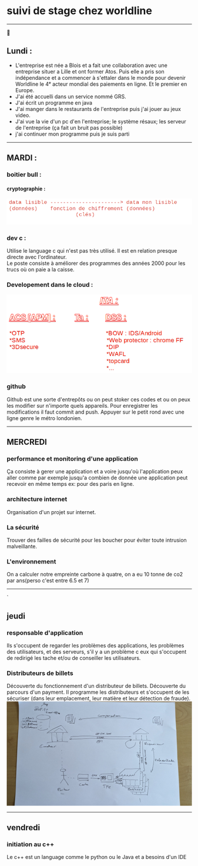 # suivi de stage chez worldline

<hr>

🎺

## Lundi :

* L'entreprise est née a Blois et a fait une collaboration avec une entreprise situer a 
Lille et ont former Atos. Puis elle a pris son indépendance et a commencer à s'ettaler dans
le monde pour devenir Worldline le 4ᵉ acteur mondial des paiements en ligne. Et le premier 
en Europe.
* J'ai été accuelli dans un service nommé GRS.
* J'ai écrit un programme en java
* J'ai manger dans le restaurants de l'entreprise puis j'ai jouer au jeux video.
* J'ai vue la vie d'un pc d'en l'entreprise; le système résaux; les serveur de l'entreprise
(ça fait un bruit pas possible)
* j'ai continuer mon programme puis je suis parti

<hr>


## MARDI :

### boitier bull :

#### cryptographie :

![img_2.png](image/img_2.png)

### dev c :

Utilise le language c qui n'est pas très utilisé. Il est
en relation presque directe avec l'ordinateur.  
Le poste consiste à améliorer des programmes des années 2000 pour les trucs
où on paie a la caisse.

### Developement dans le cloud :

![img_1.png](image/img_1.png)

### github 
Github est une sorte d'entrepôts ou on peut stoker ces codes et ou on peux les 
modifier sur n'importe quels appareils.
Pour enregistrer les modifications il faut commit and push.
Appuyer sur le petit rond avec une ligne genre le métro londonien.

<hr>

## MERCREDI

### performance et monitoring d'une application
Ça consiste à gerer une application et a voire jusqu'où l'application peux aller comme par exemple jusqu'a combien de donnée une application peut recevoir en même temps 
ex: pour des paris en ligne.

### architecture internet
Organisation d'un projet sur internet.

###  La sécurité 
Trouver des failles de sécurité pour les boucher pour éviter toute intrusion malveillante.

### L'environnement
On a calculer notre empreinte carbone à quatre, on a eu 10 tonne de co2 par ans(perso c'est entre 6.5 et 7)

<hr>`

## jeudi 

### responsable d'application
Ils s'occupent de regarder les problèmes des applications, les problèmes des utilisateurs, et des serveurs, s'il y a un problème c eux qui s'occupent de redirigé les tache et/ou de conseiller les utilisateurs.

### Distributeurs de billets
Découverte du fonctionnement d'un distributeur de billets. Découverte du parcours d'un payment. Il programme les distributeurs et s'occupent de les sécuriser (dans leur emplacement, leur matière et leur détection de fraude).
![chema transaction.jpg](image%2Fchema%20transaction.jpg)

<hr>

## vendredi

### initiation au c++
Le c++ est un language comme le python ou le Java et a besoins d'un IDE

### 

### 

### 